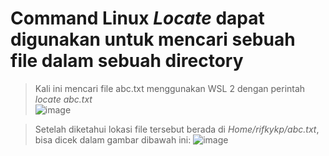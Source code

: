 # Command Linux *_Locate_* dapat digunakan untuk mencari sebuah file dalam sebuah directory
> Kali ini mencari file abc.txt menggunakan WSL 2 dengan perintah _locate abc.txt_  
> ![image](https://user-images.githubusercontent.com/74203416/99870592-ef3b5100-2c06-11eb-8fb9-59675b7eac6f.png)

> Setelah diketahui lokasi file tersebut berada di _Home/rifkykp/abc.txt_, bisa dicek dalam gambar dibawah ini:
> ![image](https://user-images.githubusercontent.com/74203416/99870477-d1b9b780-2c05-11eb-91a8-b66e348fc665.png)
